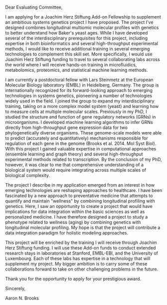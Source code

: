 Dear Evaluating Committee,

I am applying for a Joachim Herz Stiftung Add-on Fellowship to supplement an ambitious systems genetics project I have proposed. The project I've designed combines longitudinal multiomic molecular profiles with genetics to better understand how Baker's yeast ages. While I have developed several of the interdisciplinary prerequisites for this project, including expertise in both bioinformatics and several high-throughput experimental methods, I would like to receive additional training in several emerging technologies to complement this skill set. More specifically, I would use Joachim Herz Stiftung funding to travel to several collaborating labs across the world where I will receive hands-on training in microfluidics, metabolomics, proteomics, and statistical machine learning methods.

I am currently a postdoctoral fellow with Lars Steinmetz at the European Molecular Biology laboratory (EMBL) in Heidelberg, Germany. The group is internationally recognized for its forward-looking approach to emerging technologies in systems genetics, pioneering a number of technologies widely used in the field. I joined the group to expand my interdisciplinary training, taking on a more complex model system (yeast) and learning how to measure cells at multiple molecular scales. Previously in my PhD, I studied the structure and function of gene regulatory networks (GRNs) in microorganisms. I developed machine learning algorithms to infer GRNs directly from high-throughput gene expression data for two phylogenetically diverse organisms. These genome-scale models were able to predict (accurately and quantitatively) mechanisms responsible for regulation of each gene in the genome (Brooks et al. 2014. Mol Syst Biol). With this project I gained valuable expertise in computational approaches (ensemble learning and graph theory) and several high-throughput experimental methods related to transcription. By the conclusion of my PhD, however, it was clear to me that comprehensive understanding of a biological system would require integrating across multiple scales of biological complexity.

The project I describe in my application emerged from an interest in how emerging technologies are reshaping approaches to healthcare. I have been fascinated by a new approach to preventative medicine that attempts to quantify and maintain "wellness" by combining longitudinal profiling with genetics.  Here, I saw an opportunity to create a project that would have implications for data integration within the basic sciences as well as personalized medicine. I have therefore designed a project to study a phenotype related to wellness (aging) by combining genetics with longitudinal molecular profiling. My hope is that the project will contribute a data integration paradigm for holistic modeling approaches.

This project will be enriched by the training I will receive through Joachim Herz Stiftung funding. I will use these Add-on funds to conduct extended research stays in laboratories at Stanford, EMBL-EBI, and the University of Luxembourg. Each of these labs has expertise in a technology that will supplement my project. My bigger ambition is to carry some of these collaborations forward to take on other challenging problems in the future.

Thank you for the opportunity to apply for your prestigious award.

Sincerely,

Aaron N. Brooks
